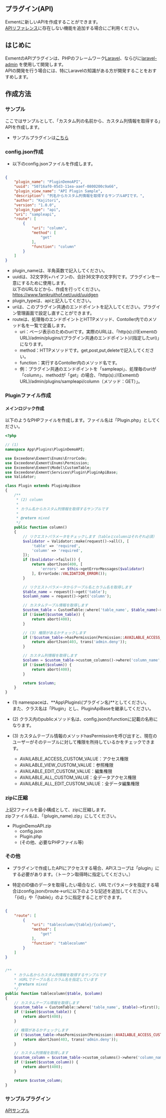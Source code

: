 ## プラグイン(API)
Exmentに新しいAPIを作成することができます。  
[APIリファレンス](https://exment.net/reference/ja/webapi.html)に存在しない機能を追加する場合にご利用ください。  

## はじめに
ExmentのAPIプラグインは、PHPのフレームワーク[Laravel](http://laravel.jp/)、ならびに[laravel-admin](https://laravel-admin.org/docs/) を使用して開発します。  
APIの開発を行う場合には、特にLaravelの知識がある方が開発することをおすすめします。

## 作成方法

### サンプル
ここではサンプルとして、「カスタム列の名前から、カスタム列情報を取得する」APIを作成します。

- サンプルプラグインは[こちら](https://exment.net/downloads/sample/plugin/PluginDemoAPI.zip)  


### config.json作成
- 以下のconfig.jsonファイルを作成します。  

~~~ json

{
    "plugin_name": "PluginDemoAPI",
    "uuid": "50716af0-05d3-11ea-aaef-0800200c9a66",
    "plugin_view_name": "API Plugin Sample",
    "description": "列名からカスタム列情報を取得するサンプルAPIです。",
    "author": "Kajitori",
    "version": "1.0.0",
    "plugin_type": "api",
    "uri": "sampleapi",
    "route": [
        {
            "uri": "column",
            "method": [
                "get"
            ],
            "function": "column"
        }
    ]
}

~~~

- plugin_nameは、半角英数で記入してください。
- uuidは、32文字列+ハイフンの、合計36文字の文字列です。プラグインを一意にするために使用します。  
以下のURLなどから、作成を行ってください。  
https://www.famkruithof.net/uuid/uuidgen
- plugin_typeは、apiと記入してください。  
- uriは、このプラグイン共通のエンドポイントを記入してください。プラグイン管理画面で設定し直すことができます。  
- routeは、処理毎のエンドポイントとHTTPメソッド、Contoller内でのメソッド名を一覧で定義します。
    - uri：ページ表示のためのuriです。実際のURLは、「http(s)://(ExmentのURL)/admin/plugins/(プラグイン共通のエンドポイント)/(指定したuri)」になります。  
    - method：HTTPメソッドです。get,post,put,deleteで記入してください。
    - function：実行するContoller内のメソッド名です。
    - 例：プラグイン共通のエンドポイントを「sampleapi」、処理毎のuriが「column」、methodが「get」の場合、「http(s)://(ExmentのURL)/admin/plugins/sampleapi/column（メソッド：GET）」。

### Pluginファイル作成

#### メインロジック作成
以下のようなPHPファイルを作成します。ファイル名は「Plugin.php」としてください。

~~~ php
<?php

// (1)
namespace App\Plugins\PluginDemoAPI;

use Exceedone\Exment\Enums\ErrorCode;
use Exceedone\Exment\Enums\Permission;
use Exceedone\Exment\Model\CustomTable;
use Exceedone\Exment\Services\Plugin\PluginApiBase;
use Validator;

class Plugin extends PluginApiBase
{
    /**
     * (2) column
     *
     * カラム名からカスタム列情報を取得するサンプルです
     *
     * @return mixed
     */
    public function column()
    {
        // リクエストパラメータをチェックします（tableとcolumnはそれぞれ必須）
        $validator = Validator::make(request()->all(), [
            'table' => 'required',
            'column' => 'required',
        ]);
        if ($validator->fails()) {
            return abortJson(400, [
                'errors' => $this->getErrorMessages($validator)
            ], ErrorCode::VALIDATION_ERROR());
        }

        // リクエストパラメータからテーブル名とカラム名を取得します
        $table_name = request()->get('table');
        $column_name = request()->get('column');

        // カスタムテーブル情報を取得します
        $custom_table = CustomTable::where('table_name', $table_name)->first();
        if (!isset($custom_table)) {
            return abort(400);
        }

        // (3) 権限があるかチェックします
        if (!$custom_table->hasPermission(Permission::AVAILABLE_ACCESS_CUSTOM_VALUE)) {
            return abortJson(403, trans('admin.deny'));
        }

        // カスタム列情報を取得します
        $column = $custom_table->custom_columns()->where('column_name', $column_name)->first();
        if (!isset($column)) {
            return abort(400);
        }

        return $column;
    }
}
~~~

- (1) namespaceは、**App\Plugins\\(プラグイン名)**としてください。  
また、クラス名は「Plugin」とし、PluginApiBaseを継承してください。

- (2) クラス内のpublicメソッド名は、config.jsonのfunctionに記載の名称になります。  

- (3) カスタムテーブル情報のメソッドhasPermissionを呼び出すと、現在のユーザーがそのテーブルに対して権限を所持しているかをチェックできます。  
    - AVAILABLE_ACCESS_CUSTOM_VALUE：アクセス権限
    - AVAILABLE_VIEW_CUSTOM_VALUE：参照権限
    - AVAILABLE_EDIT_CUSTOM_VALUE：編集権限
    - AVAILABLE_ALL_CUSTOM_VALUE：全データアクセス権限
    - AVAILABLE_ALL_EDIT_CUSTOM_VALUE：全データ編集権限


### zipに圧縮
上記2ファイルを最小構成として、zipに圧縮します。  
zipファイル名は、「(plugin_name).zip」にしてください。  
- PluginDemoAPI.zip
    - config.json
    - Plugin.php
    - (その他、必要なPHPファイル等)


### その他
- プラグインで作成したAPIにアクセスする場合、APIスコープは「plugin」にする必要があります。（トークン取得時に指定してください。）  

- 特定のID値のデータを取得したい場合など、URLでパラメータを指定する場合はconfig.jsonのroute→urlに以下のような記述を追加してください。「{id}」や「{table}」のように指定することができます。  

~~~ json

{
    "route": [
        {
            "uri": "tablecolumn/{table}/{column}",
            "method": [
                "get"
            ],
            "function": "tablecolumn"
        }
    ]
}

~~~

~~~ php

/**
    * カラム名からカスタム列情報を取得するサンプルです
    * ※URLでテーブル名とカラム名を指定しています
    * @return mixed
    */
public function tablecolumn($table, $column)
{
    // カスタムテーブル情報を取得します
    $custom_table = CustomTable::where('table_name', $table)->first();
    if (!isset($custom_table)) {
        return abort(400);
    }

    // 権限があるかチェックします
    if (!$custom_table->hasPermission(Permission::AVAILABLE_ACCESS_CUSTOM_VALUE)) {
        return abortJson(403, trans('admin.deny'));
    }

    // カスタム列情報を取得します
    $custom_column = $custom_table->custom_columns()->where('column_name', $column)->first();
    if (!isset($custom_column)) {
        return abort(400);
    }

    return $custom_column;
}

~~~

### サンプルプラグイン
[APIサンプル](https://exment.net/downloads/sample/plugin/PluginDemoAPI.zip)  
